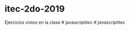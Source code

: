 # itec-2do-2019
Ejercicios vistos en la clase
#   j a v a s c r i p t _ i t e c  
 #   j a v a s c r i p t _ i t e c  
 